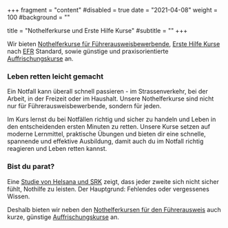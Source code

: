 +++
fragment = "content"
#disabled = true
date = "2021-04-08"
weight = 100
#background = ""

title = "Nothelferkurse und Erste Hilfe Kurse"
#subtitle = ""
+++

Wir bieten [Nothelferkurse für Führerausweisbewerbende](/nothelferkurse), [Erste Hilfe Kurse](/kurse/erstehilfe) nach [EFR](https://www.emergencyfirstresponse.com/) Standard, sowie günstige und praxisorientierte [Auffrischungskurse](/kurse/refresher) an.

<!--
Darüber hinaus gibt es Freizeitbeschäftigungen mit speziellen Anforderungen (z.B. Klettern oder Tauchen), für die wir [Spezialkurse](/kurse/spezialkurse) anbieten bei denen auf die besonderen Umstände und Techniken eingegangen wird.
-->

### Leben retten leicht gemacht

Ein Notfall kann überall schnell passieren - im Strassenverkehr, bei der Arbeit, in der Freizeit oder im Haushalt.
Unsere Nothelferkurse sind nicht nur für Führerausweisbewerbende, sondern für jeden.

Im Kurs lernst du bei Notfällen richtig und sicher zu handeln und Leben in den entscheidenden ersten Minuten zu retten.
Unsere Kurse setzen auf moderne Lernmittel, praktische Übungen und bieten dir eine schnelle, spannende und effektive Ausbildung, damit auch du im Notfall richtig reagieren und Leben retten kannst.

### Bist du parat?

Eine [Studie von Helsana und SRK](https://www.helsana.ch/de/helsana-gruppe/medien-publikationen/mitteilungen/studie-erste-hilfe.html) zeigt, dass jeder zweite sich nicht sicher fühlt, Nothilfe zu leisten. Der Hauptgrund: Fehlendes oder vergessenes Wissen.

Deshalb bieten wir neben den [Nothelferkursen für den Führerausweis](/nothelferkurse) auch kurze, günstige [Auffrischungskurse](/kurse/refresher) an.

